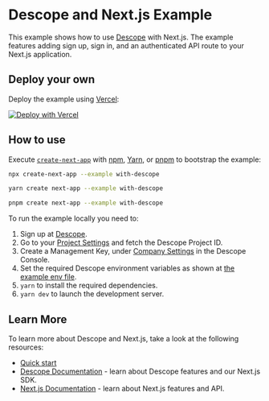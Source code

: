 # Descope and Next.js Example

This example shows how to use [Descope](https://docs.descope.com/build/guides/gettingstarted/?frontend=nextjs) with Next.js. The example features adding sign up, sign in, and an authenticated API route to your Next.js application.

## Deploy your own

Deploy the example using [Vercel](https://vercel.com?utm_source=github&utm_medium=readme&utm_campaign=next-example):

[![Deploy with Vercel](https://vercel.com/button)](https://vercel.com/new/clone?repository-url=https%3A%2F%2Fgithub.com%2Fvercel%2Fnext.js%2Ftree%2Fcanary%2Fexamples%2Fwith-descope&env=NEXT_PUBLIC_DESCOPE_PROJECT_ID,DESCOPE_MANAGEMENT_KEY)

## How to use

Execute [`create-next-app`](https://github.com/vercel/next.js/tree/canary/packages/create-next-app) with [npm](https://docs.npmjs.com/cli/init), [Yarn](https://yarnpkg.com/lang/en/docs/cli/create/), or [pnpm](https://pnpm.io) to bootstrap the example:

```bash
npx create-next-app --example with-descope
```

```bash
yarn create next-app --example with-descope
```

```bash
pnpm create next-app --example with-descope
```

To run the example locally you need to:

1. Sign up at [Descope](https://www.descope.com/sign-up).
2. Go to your [Project Settings](https://app.descope.com/settings/project) and fetch the Descope Project ID.
3. Create a Management Key, under [Company Settings](https://app.descope.com/settings/company/managementkeys) in the Descope Console.
4. Set the required Descope environment variables as shown at [the example env file](./.env.local.example).
5. `yarn` to install the required dependencies.
6. `yarn dev` to launch the development server.

## Learn More

To learn more about Descope and Next.js, take a look at the following resources:

- [Quick start](https://docs.descope.com/build/guides/gettingstarted/?frontend=nextjs)
- [Descope Documentation](https://docs.descope.com/) - learn about Descope features and our Next.js SDK.
- [Next.js Documentation](https://nextjs.org/docs) - learn about Next.js features and API.
